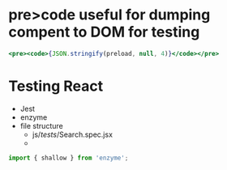 # pre>code useful for dumping compent to DOM for testing

```jsx
<pre><code>{JSON.stringify(preload, null, 4)}</code></pre>
```

# Testing React
- Jest
- enzyme
- file structure
  - js/_tests_/Search.spec.jsx
  - 
```jsx
import { shallow } from 'enzyme';
```